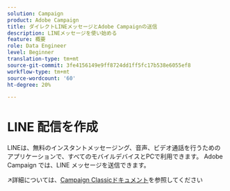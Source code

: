 ```yaml
---
solution: Campaign
product: Adobe Campaign
title: ダイレクトLINEメッセージとAdobe Campaignの送信
description: LINEメッセージを使い始める
feature: 概要
role: Data Engineer
level: Beginner
translation-type: tm+mt
source-git-commit: 3fe4156149e9ff8724dd1ff5fc17b538e6055ef8
workflow-type: tm+mt
source-wordcount: '60'
ht-degree: 20%

---
```


# LINE 配信を作成

LINEは、無料のインスタントメッセージング、音声、ビデオ通話を行うためのアプリケーションで、すべてのモバイルデバイスとPCで利用できます。 Adobe Campaign では、LINE メッセージを送信できます。

:arrow_upper_right:詳細については、[Campaign Classicドキュメント](https://experienceleague.adobe.com/docs/campaign-classic/using/sending-messages/line-channel.html)を参照してください

